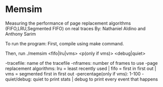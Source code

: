 # Memsim
Measuring the performance of page replacement algorithms (FIFO,LRU,Segmented FIFO) on real traces 
By: Nathaniel Aldino and Anthony Sarim

To run the program:
First, compile using make command.

Then, run ./memsim <tracefile> <nframes> <fifo|lru|vms> <p(only if vms)> <debug|quiet>  

-tracefile: name of the tracefile
-nframes: number of frames to use 
-page replacement algorithms: lru = least recently used | fifo = first in first out | vms = segmented first in first out
-percentage(only if vms): 1-100 
-quiet/debug: quiet to print stats | debug to print every event that happens 